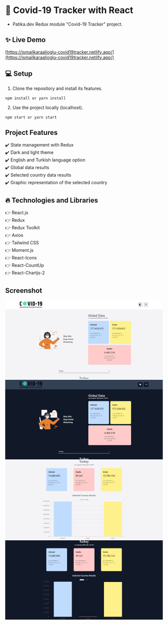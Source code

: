 # 🦠 Covid-19 Tracker with React

* Patika.dev Redux module "Covid-19 Tracker" project.

## :sparkles: Live Demo

[https://ismailkaraalioglu-covid19tracker.netlify.app/](https://ismailkaraalioglu-covid19tracker.netlify.app/)

## :computer: Setup

1. Clone the repository and install its features.

```
npm install or yarn install
```

2. Use the project locally (localhost).

```
npm start or yarn start
```

## Project Features

:heavy_check_mark: State management with Redux <br />
:heavy_check_mark: Dark and light theme <br />
:heavy_check_mark: English and Turkish language option <br />
:heavy_check_mark: Global data results <br />
:heavy_check_mark: Selected country data results <br />
:heavy_check_mark: Graphic representation of the selected country <br />

## :fire: Technologies and Libraries

:point_right: React.js <br />
:point_right: Redux <br />
:point_right: Redux Toolkit <br />
:point_right: Axios <br />
:point_right: Tailwind CSS <br />
:point_right: Moment.js <br />
:point_right: React-Icons <br />
:point_right: React-CountUp <br />
:point_right: React-Chartjs-2 <br />

## Screenshot

![./src/screenshot/screenshot1.jpg](./src/screenshot/screenshot1.jpg)
![./src/screenshot/screenshot2.jpg](./src/screenshot/screenshot2.jpg)
![./src/screenshot/screenshot3.jpg](./src/screenshot/screenshot3.jpg)
![./src/screenshot/screenshot4.jpg](./src/screenshot/screenshot4.jpg)